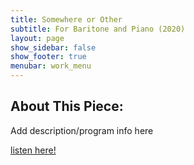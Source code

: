 ```yaml
---
title: Somewhere or Other
subtitle: For Baritone and Piano (2020)
layout: page
show_sidebar: false
show_footer: true
menubar: work_menu
---
```


## About This Piece:

Add description/program info here

[listen here!](/alexbarsom1/)